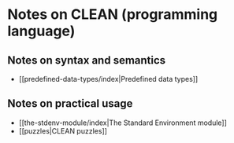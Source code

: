 # Notes on CLEAN (programming language)

## Notes on syntax and semantics

- [[predefined-data-types/index|Predefined data types]]

## Notes on practical usage

- [[the-stdenv-module/index|The Standard Environment module]]
- [[puzzles|CLEAN puzzles]]
